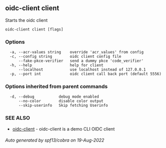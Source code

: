 ## oidc-client client

Starts the oidc client

```
oidc-client client [flags]
```

### Options

```
  -a, --acr-values string    override 'acr_values' from config
  -c, --config string        oidc client config file
      --fake-pkce-verifier   send a dummy pkce 'code_verifier'
  -h, --help                 help for client
      --localhost            use localhost instead of 127.0.0.1
  -p, --port int             oidc client call back port (default 5556)
```

### Options inherited from parent commands

```
  -d, --debug           debug mode enabled
      --no-color        disable color output
      --skip-userinfo   Skip fetching Userinfo
```

### SEE ALSO

* [oidc-client](oidc-client.md)	 - oidc-client is a demo CLI OIDC client

###### Auto generated by spf13/cobra on 19-Aug-2022

